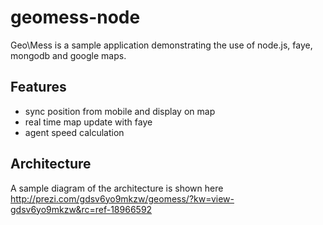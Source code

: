 geomess-node
============

Geo\Mess is a sample application demonstrating the use of node.js, faye, mongodb and google maps.


Features
---------

* sync position from mobile and display on map
* real time map update with faye
* agent speed calculation

Architecture
---------
A sample diagram of the architecture is shown here http://prezi.com/gdsv6yo9mkzw/geomess/?kw=view-gdsv6yo9mkzw&rc=ref-18966592
